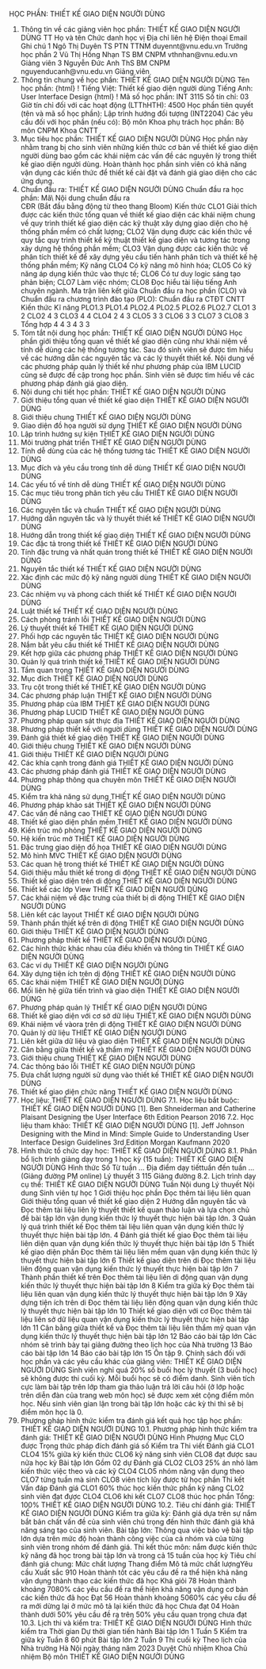 HỌC PHẦN: THIẾT KẾ GIAO DIỆN NGƯỜI DÙNG
1. Thông tin về các giảng viên học phần: THIẾT KẾ GIAO DIỆN NGƯỜI DÙNG
TT Họ và tên Chức danh học vị Địa chỉ liên hệ Điện thoại Email Ghi chú 1 Ngô Thị Duyên TS PTN TTNM duyennt\@vnu.edu.vn Trưởng học phần
2 Vũ Thị Hồng Nhạn TS BM CNPM vthnhan\@vnu.edu.vn Giảng viên
3 Nguyễn Đức Anh ThS BM CNPM nguyenducanh\@vnu.edu.vn Giảng viên
2. Thông tin chung về học phần: THIẾT KẾ GIAO DIỆN NGƯỜI DÙNG Tên học phần:
{html}
! Tiếng Việt: Thiết kế giao diện người dùng Tiếng Anh: User Interface Design
{html}
! Mã số học phần: INT 3115 Số tín chỉ: 03 Giờ tín chỉ đối với các hoạt động (LTThHTH): 4500 Học phần tiên quyết (tên và mã số học phần): Lập trình hướng đối
tượng (INT2204) Các yêu cầu đối với học phần (nếu có): Bộ môn Khoa phụ trách học phần: Bộ môn CNPM Khoa CNTT
3. Mục tiêu học phần: THIẾT KẾ GIAO DIỆN NGƯỜI DÙNG
Học phần này nhằm trang bị cho sinh viên những kiến thức cơ bản về thiết
kế giao diện người dùng bao gồm các khái niệm các vấn đề các nguyên lý
trong thiết kế giao diện người dùng. Hoàn thành học phần sinh viên có
khả năng vận dụng các kiến thức để thiết kế cài đặt và đánh giá giao
diện cho các ứng dụng.
4. Chuẩn đầu ra: THIẾT KẾ GIAO DIỆN NGƯỜI DÙNG
Chuẩn đầu ra học phần: Mã\ Nội dung chuẩn đầu ra\
CĐR (Bắt đầu bằng động từ theo thang Bloom) Kiến thức
CLO1 Giải thích được các kiến thức tổng quan về thiết kế giao diện các khái niệm chung về quy trình thiết kế giao diện các kỹ thuật xây dựng giao diện cho hệ thống phần mềm có chất lượng;
CLO2 Vận dụng được các kiến thức về quy tắc quy trình thiết kế kỹ thuật thiết kế giao diện và tương tác trong xây dựng hệ thống phần mềm;
CLO3 Vận dụng được các kiến thức về phân tích thiết kế để xây dựng yêu cầu tiến hành phân tích và thiết kế hệ thống phần mềm;
Kỹ năng
CLO4 Có kỹ năng mô hình hóa;
CLO5 Có kỹ năng áp dụng kiến thức vào thực tế;
CLO6 Có tư duy logic sáng tạo phản biện;
CLO7 Làm việc nhóm;
CLO8 Đọc hiểu tài liệu tiếng Anh chuyên ngành. Ma trận liên kết giữa Chuẩn đầu ra học phần (CLO) và Chuẩn đầu ra
chương trình đào tạo (PLO):
Chuẩn đầu ra CTĐT CNTT Kiến thức Kĩ năng
PLO1.3 PLO1.4 PLO2.4 PLO2.5 PLO2.6 PLO2.7
CLO1 3 2
CLO2 4 3
CLO3 4 4
CLO4 2 4 3
CLO5 3 3
CLO6 3 3
CLO7 3
CLO8 3
Tổng hợp 4 4 3 4 3 3
5. Tóm tắt nội dung học phần: THIẾT KẾ GIAO DIỆN NGƯỜI DÙNG
Học phần giới thiệu tổng quan về thiết kế giao diện cũng như khái niệm
về tính dễ dùng các hệ thống tương tác. Sau đó sinh viên sẽ được tìm
hiểu về các hướng dẫn các nguyên tắc và các lý thuyết thiết kế. Nội
dung về các phương pháp quản lý thiết kế như phương pháp của IBM LUCID
cũng sẽ được đề cập trong học phần. Sinh viên sẽ được tìm hiểu về các
phương pháp đánh giá giao diện.
6. Nội dung chi tiết học phần: THIẾT KẾ GIAO DIỆN NGƯỜI DÙNG
1. Giới thiệu tổng quan về thiết kế giao diện THIẾT KẾ GIAO DIỆN NGƯỜI DÙNG
1. Giới thiệu chung THIẾT KẾ GIAO DIỆN NGƯỜI DÙNG
1. Giao diện đồ họa người sử dụng THIẾT KẾ GIAO DIỆN NGƯỜI DÙNG
2. Lập trình hướng sự kiện THIẾT KẾ GIAO DIỆN NGƯỜI DÙNG
3. Môi trường phát triển THIẾT KẾ GIAO DIỆN NGƯỜI DÙNG
2. Tính dễ dùng của các hệ thống tương tác THIẾT KẾ GIAO DIỆN NGƯỜI DÙNG
1. Mục đích và yêu cầu trong tính dễ dùng THIẾT KẾ GIAO DIỆN NGƯỜI DÙNG
2. Các yếu tố về tính dễ dùng THIẾT KẾ GIAO DIỆN NGƯỜI DÙNG
3. Các mục tiêu trong phân tích yêu cầu THIẾT KẾ GIAO DIỆN NGƯỜI DÙNG
4. Các nguyên tắc và chuẩn THIẾT KẾ GIAO DIỆN NGƯỜI DÙNG
2. Hướng dẫn nguyên tắc và lý thuyết thiết kế THIẾT KẾ GIAO DIỆN NGƯỜI DÙNG
1. Hướng dẫn trong thiết kế giao diện THIẾT KẾ GIAO DIỆN NGƯỜI DÙNG
1. Các đặc tả trong thiết kế THIẾT KẾ GIAO DIỆN NGƯỜI DÙNG
2. Tính đặc trưng và nhất quán trong thiết kế THIẾT KẾ GIAO DIỆN NGƯỜI DÙNG
2. Nguyên tắc thiết kế THIẾT KẾ GIAO DIỆN NGƯỜI DÙNG
1. Xác định các mức độ kỹ năng người dùng THIẾT KẾ GIAO DIỆN NGƯỜI DÙNG
2. Các nhiệm vụ và phong cách thiết kế THIẾT KẾ GIAO DIỆN NGƯỜI DÙNG
3. Luật thiết kế THIẾT KẾ GIAO DIỆN NGƯỜI DÙNG
4. Cách phòng tránh lỗi THIẾT KẾ GIAO DIỆN NGƯỜI DÙNG
3. Lý thuyết thiết kế THIẾT KẾ GIAO DIỆN NGƯỜI DÙNG
1. Phối hợp các nguyên tắc THIẾT KẾ GIAO DIỆN NGƯỜI DÙNG
2. Nắm bắt yêu cầu thiết kế THIẾT KẾ GIAO DIỆN NGƯỜI DÙNG
3. Kết hợp giữa các phương pháp THIẾT KẾ GIAO DIỆN NGƯỜI DÙNG
3. Quản lý quá trình thiết kế THIẾT KẾ GIAO DIỆN NGƯỜI DÙNG
1. Tầm quan trọng THIẾT KẾ GIAO DIỆN NGƯỜI DÙNG
1. Mục đích THIẾT KẾ GIAO DIỆN NGƯỜI DÙNG
2. Trụ cột trong thiết kế THIẾT KẾ GIAO DIỆN NGƯỜI DÙNG
2. Các phương pháp luận THIẾT KẾ GIAO DIỆN NGƯỜI DÙNG
1. Phương pháp của IBM THIẾT KẾ GIAO DIỆN NGƯỜI DÙNG
2. Phương pháp LUCID THIẾT KẾ GIAO DIỆN NGƯỜI DÙNG
3. Phương pháp quan sát thực địa THIẾT KẾ GIAO DIỆN NGƯỜI DÙNG
4. Phương pháp thiết kế với người dùng THIẾT KẾ GIAO DIỆN NGƯỜI DÙNG
4. Đánh giá thiết kế giao diện THIẾT KẾ GIAO DIỆN NGƯỜI DÙNG
1. Giới thiệu chung THIẾT KẾ GIAO DIỆN NGƯỜI DÙNG
1. Giới thiệu THIẾT KẾ GIAO DIỆN NGƯỜI DÙNG
2. Các khía cạnh trong đánh giá THIẾT KẾ GIAO DIỆN NGƯỜI DÙNG
2. Các phương pháp đánh giá THIẾT KẾ GIAO DIỆN NGƯỜI DÙNG
1. Phương pháp thông qua chuyên môn THIẾT KẾ GIAO DIỆN NGƯỜI DÙNG
2. Kiểm tra khả năng sử dụng THIẾT KẾ GIAO DIỆN NGƯỜI DÙNG
3. Phương pháp khảo sát THIẾT KẾ GIAO DIỆN NGƯỜI DÙNG
3. Các vấn đề nâng cao THIẾT KẾ GIAO DIỆN NGƯỜI DÙNG
5. Thiết kế giao diện phần mềm THIẾT KẾ GIAO DIỆN NGƯỜI DÙNG
1. Kiến trúc mô phỏng THIẾT KẾ GIAO DIỆN NGƯỜI DÙNG
1. Hệ kiến trúc mở THIẾT KẾ GIAO DIỆN NGƯỜI DÙNG
2. Đặc trưng giao diện đồ họa THIẾT KẾ GIAO DIỆN NGƯỜI DÙNG
2. Mô hình MVC THIẾT KẾ GIAO DIỆN NGƯỜI DÙNG
3. Các quan hệ trong thiết kế THIẾT KẾ GIAO DIỆN NGƯỜI DÙNG
4. Giới thiệu mẫu thiết kế trong di động THIẾT KẾ GIAO DIỆN NGƯỜI DÙNG
6. Thiết kế giao diện trên di động THIẾT KẾ GIAO DIỆN NGƯỜI DÙNG
1. Thiết kế các lớp View THIẾT KẾ GIAO DIỆN NGƯỜI DÙNG
2. Các khái niệm về đặc trưng của thiết bị di động THIẾT KẾ GIAO DIỆN NGƯỜI DÙNG
3. Liên kết các layout THIẾT KẾ GIAO DIỆN NGƯỜI DÙNG
7. Thành phần thiết kế trên di động THIẾT KẾ GIAO DIỆN NGƯỜI DÙNG
1. Giới thiệu THIẾT KẾ GIAO DIỆN NGƯỜI DÙNG
2. Phương pháp thiết kế THIẾT KẾ GIAO DIỆN NGƯỜI DÙNG
3. Các hình thức khác nhau của điều khiển và thông tin THIẾT KẾ GIAO DIỆN NGƯỜI DÙNG
4. Các ví dụ THIẾT KẾ GIAO DIỆN NGƯỜI DÙNG
8. Xây dựng tiện ích trên di động THIẾT KẾ GIAO DIỆN NGƯỜI DÙNG
1. Các khái niệm THIẾT KẾ GIAO DIỆN NGƯỜI DÙNG
2. Mối liên hệ giữa tiến trình và giao diện THIẾT KẾ GIAO DIỆN NGƯỜI DÙNG
3. Phương pháp quản lý THIẾT KẾ GIAO DIỆN NGƯỜI DÙNG
9. Thiết kế giao diện với cơ sở dữ liệu THIẾT KẾ GIAO DIỆN NGƯỜI DÙNG
1. Khái niệm về vàora trên di động THIẾT KẾ GIAO DIỆN NGƯỜI DÙNG
2. Quản lý dữ liệu THIẾT KẾ GIAO DIỆN NGƯỜI DÙNG
3. Liên kết giữa dữ liệu và giao diện THIẾT KẾ GIAO DIỆN NGƯỜI DÙNG
10. Cân bằng giữa thiết kế và thẩm mỹ THIẾT KẾ GIAO DIỆN NGƯỜI DÙNG
1. Giới thiệu chung THIẾT KẾ GIAO DIỆN NGƯỜI DÙNG
2. Các thông báo lỗi THIẾT KẾ GIAO DIỆN NGƯỜI DÙNG
3. Đưa chất lượng người sử dụng vào thiết kế THIẾT KẾ GIAO DIỆN NGƯỜI DÙNG
4. Thiết kế giao diện chức năng THIẾT KẾ GIAO DIỆN NGƯỜI DÙNG
7. Học liệu: THIẾT KẾ GIAO DIỆN NGƯỜI DÙNG
7.1. Học liệu bắt buộc: THIẾT KẾ GIAO DIỆN NGƯỜI DÙNG \[1\]. Ben Shneiderman and Catherine Plaisant Designing the User
Interface 6th Edition Pearson 2016
7.2. Học liệu tham khảo: THIẾT KẾ GIAO DIỆN NGƯỜI DÙNG \[1\]. Jeff Johnson Designing with the Mind in Mind: Simple Guide to
Understanding User Interface Design Guidelines 3rd Edition Morgan
Kaufmann 2020
8. Hình thức tổ chức dạy học: THIẾT KẾ GIAO DIỆN NGƯỜI DÙNG
8.1. Phân bổ lịch trình giảng dạy trong 1 học kỳ (15 tuần): THIẾT KẾ GIAO DIỆN NGƯỜI DÙNG Hình thức Số Từ tuần ... Địa điểm dạy tiếttuần đến tuần ... (Giảng đường PM online) Lý thuyết 3 115 Giảng đường 8.2. Lịch trình dạy cụ thể: THIẾT KẾ GIAO DIỆN NGƯỜI DÙNG Tuần Nội dung Lý thuyết Nội dung Sinh viên tự học 1 Giới thiệu học phần Đọc thêm tài liệu liên quan Giới thiệu tổng quan về thiết kế giao diện 2 Hướng dẫn nguyên tắc và Đọc thêm tài liệu liên lý thuyết thiết kế quan thảo luận và lựa chọn chủ đề bài tập lớn vận dụng kiến thức lý thuyết thực hiện bài tập lớn. 3 Quản lý quá trình thiết kế Đọc thêm tài liệu liên quan vận dụng kiến thức lý thuyết thực hiện bài tập lớn. 4 Đánh giá thiết kế giao Đọc thêm tài liệu liên diện quan vận dụng kiến thức lý thuyết thực hiện bài tập lớn 5 Thiết kế giao diện phần Đọc thêm tài liệu liên mềm quan vận dụng kiến thức lý thuyết thực hiện bài tập lớn 6 Thiết kế giao diện trên di Đọc thêm tài liệu liên động quan vận dụng kiến thức lý thuyết thực hiện bài tập lớn 7 Thành phần thiết kế trên Đọc thêm tài liệu liên di động quan vận dụng kiến thức lý thuyết thực hiện bài tập lớn 8 Kiểm tra giữa kỳ Đọc thêm tài liệu liên quan vận dụng kiến thức lý thuyết thực hiện bài tập lớn 9 Xây dựng tiện ích trên di Đọc thêm tài liệu liên động quan vận dụng kiến thức lý thuyết thực hiện bài tập lớn 10 Thiết kế giao diện với cơ Đọc thêm tài liệu liên sở dữ liệu quan vận dụng kiến thức lý thuyết thực hiện bài tập lớn 11 Cân bằng giữa thiết kế và Đọc thêm tài liệu liên thẩm mỹ quan vận dụng kiến thức lý thuyết thực hiện bài tập lớn 12 Báo cáo bài tập lớn Các nhóm sẽ trình bày tại giảng đường theo lịch học của Nhà trường 13 Báo cáo bài tập lớn 14 Báo cáo bài tập lớn 15 Ôn tập 9. Chính sách đối với học phần và các yêu cầu khác của giảng viên: THIẾT KẾ GIAO DIỆN NGƯỜI DÙNG Sinh viên nghỉ quá 20% số buổi học lý thuyết (3 buổi học) sẽ không được thi cuối kỳ. Mỗi buổi học sẽ có điểm danh. Sinh viên tích cực làm bài tập trên lớp tham gia thảo luận trả lời câu hỏi (ở lớp hoặc trên diễn đàn của trang web môn học) sẽ được xem xét cộng điểm môn học. Nếu sinh viên gian lận trong bài tập lớn hoặc các kỳ thi thì sẽ bị điểm môn học là 0.
10. Phương pháp hình thức kiểm tra đánh giá kết quả học tập học phần: THIẾT KẾ GIAO DIỆN NGƯỜI DÙNG
10.1. Phương pháp hình thức kiểm tra đánh giá: THIẾT KẾ GIAO DIỆN NGƯỜI DÙNG Hình Phương Mục CLO được Trọng thức pháp đích đánh giá số Kiểm tra Thi viết Đánh giá CLO1 CLO4 15% giữa kỳ kiến thức CLO6 kỹ năng sinh viên CLO8 đạt được sau nửa học kỳ Bài tập lớn Gồm 02 dự Đánh giá CLO2 CLO3 25% án nhỏ làm kiến thức việc theo và các kỹ CLO4 CLO5 nhóm năng vận dụng theo CLO7 từng tuần mà sinh CLO8 viên tích lũy được từ học phần Thi kết Vấn đáp Đánh giá CLO1 60% thúc học kiến thức phần kỹ năng CLO2 sinh viên đạt được CLO4 CLO6 khi kết CLO7 CLO8 thúc học phần Tổng: 100% THIẾT KẾ GIAO DIỆN NGƯỜI DÙNG 10.2. Tiêu chí đánh giá: THIẾT KẾ GIAO DIỆN NGƯỜI DÙNG Kiểm tra giữa kỳ: Đánh giá dựa trên sự nắm bắt bản chất vấn đề của sinh viên chú trọng đến hình thức đánh giá khả năng sáng tạo của sinh viên. Bài tập lớn: Thông qua việc bảo vệ bài tập lớn dựa trên mức độ hoàn thành công việc của cả nhóm và của từng sinh viên trong nhóm đế đánh giá. Thi kết thúc môn: nắm được kiến thức kỹ năng đã học trong bài tập lớn và trong cả 15 tuần của học kỳ Tiêu chí đánh giá chung:
Mức chất lượng Thang điểm Mô tả mức chất lượngYêu cầu Xuất sắc 910 Hoàn thành tốt các yêu cầu đề ra thể hiện khả năng vận dụng thành thạo các kiến thức đã học
Khá giỏi 78 Hoàn thành khoảng 7080% các yêu cầu đề ra thể hiện khả năng vận dụng cơ bản các kiến thức đã học
Đạt 56 Hoàn thành khoảng 5060% các yêu cầu đề ra mới dừng lại ở mức mô tả lại kiến thức đã học
Chưa đạt 04 Hoàn thành dưới 50% yêu cầu đề ra trên 50% yêu cầu quan trọng chưa đạt
10.3. Lịch thi và kiểm tra: THIẾT KẾ GIAO DIỆN NGƯỜI DÙNG Hình thức kiểm tra Thời gian Dự thời gian tiến hành Bài tập lớn 1 Tuần 5
Kiểm tra giữa kỳ Tuần 8 60 phút
Bài tập lớn 2 Tuần 9
Thi cuối kỳ Theo lịch của Nhà trường
Hà Nội ngày tháng năm 2023 Duyệt Chủ nhiệm Khoa Chủ nhiệm Bộ môn THIẾT KẾ GIAO DIỆN NGƯỜI DÙNG